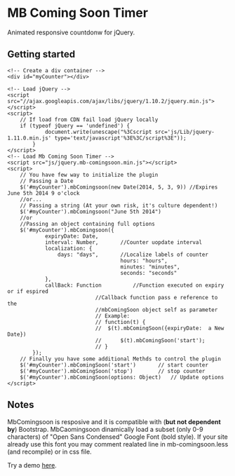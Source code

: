 MB Coming Soon Timer
====================

Animated responsive countdonw for jQuery.

Getting started 
-----
	<!-- Create a div container -->
	<div id="myCounter"></div>
	
	<!-- Load jQuery -->
	<script src="//ajax.googleapis.com/ajax/libs/jquery/1.10.2/jquery.min.js"></script>
	<script>
		// If load from CDN fail load jQuery locally
		if (typeof jQuery == 'undefined') {
	            document.write(unescape("%3Cscript src='js/Lib/jquery-1.11.0.min.js' type='text/javascript'%3E%3C/script%3E"));
	        }
	</script>
	<!-- Load Mb Coming Soon Timer -->
	<script src="js/jquery.mb-comingsoon.min.js"></script>
	<script>
		// You have few way to initialize the plugin
		// Passing a Date
		$('#myCounter').mbComingsoon(new Date(2014, 5, 3, 9)) //Expires June 5th 2014 9 o'clock
		//or...
		// Passing a string (At your own risk, it's culture dependent!)
		$('#myCounter').mbComingsoon("June 5th 2014") 
		//or
		//Passing an object containing full options
		$('#myCounter').mbComingsoon({
				expiryDate: Date,
				interval: Number, 		//Counter uopdate interval
				localization: {
					days: "days", 		//Localize labels of counter
                                        hours: "hours",
                                        minutes: "minutes",
                                        seconds: "seconds"
				},
				callBack: Function  		//Function executed on expiry or if espired
								//Callback function pass e reference to the 
								//mbComingSoon object self as parameter 
								// Example:
								// function(t) {
								//	$(t).mbComingSoon({expiryDate:  a New Date})
								//      $(t).mbComingSoon('start');
								// }
			}); 
		// Finally you have some additional Methds to control the plugin
		$('#myCounter').mbComingSoon('start') 		// start counter
		$('#myCounter').mbComingSoon('stop') 		// stop counter
		$('#myCounter').mbComingSoon(options: Object) 	// Update options
	</script>

Notes
-----
MbComingsoon is resposive and it is compatible with (<b>but not dependent by</b>) Bootstrap.
MbCaomingsoon dinamically load a subset (only 0-9 characters) of "Open Sans Condensed" Google Font (bold style). If your site already use this font you may comment realated line in mb-comingsoon.less (and recompile) or in css file.

Try a demo <a href="http://jquery.magicbusmultimedia.net">here</a>.
